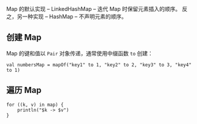 Map 的默认实现 – LinkedHashMap – 迭代 Map 时保留元素插入的顺序。 反之，另一种实现 – HashMap – 不声明元素的顺序。


## 创建 Map

Map 的键和值以 `Pair` 对象传递，通常使用中缀函数 `to` 创建：

```
val numbersMap = mapOf("key1" to 1, "key2" to 2, "key3" to 3, "key4" to 1)
```


## 遍历 Map

```
for ((k, v) in map) {
    println("$k -> $v")
}
```
